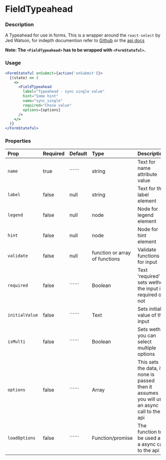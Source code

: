 FieldTypeahead
=========

### Description

A Typeahead for use in forms. This is a wrapper around the `react-select` by Jed Watson, for indepth documention refer to [Github](https://github.com/JedWatson/react-select) or the [api docs](https://react-select.com/home)

**Note: The `<FieldTypeahead>` has to be wrapped with `<FormStateful>`.** 

### Usage

```jsx
<FormStateful onSubmit={action('onSubmit')}>
  {(state) => (
    <>
      <FieldTypeahead
        label="Typeahead - sync single value"
        hint="Some hint"
        name="sync_single"
        required="Chose value"
        options={options}
      />
    </>
  )}
</FormStateful>
```

### Properties
Prop | Required | Default | Type | Description
:--- | :------- | :------ | :--- | :----------
 `name` | true | `````` | string | Text for name attribute value
 `label` | false | null | string | Text for the label element
 `legend` | false | null | node | Node for legend element
 `hint` | false | null | node | Node for hint element
 `validate` | false | null | function or array of functions | Validate functions for input
 `required` | false | `````` | Boolean | Text 'required' sets wether the input is required or not
 `initialValue` | false | `````` | Text | Sets initial value of the input
 `isMulti` | false | `````` | Boolean | Sets wether you can select multiple options
 `options` | false | `````` | Array | This sets the data, if none is passed then it assumes you will use an async call to the api
 `loadOptions` | false | `````` | Function/promise | The function to be used as a async call to the api
 